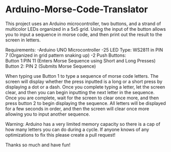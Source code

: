 # Arduino-Morse-Code-Translator

This project uses an Arduino microcontroller, two buttons, and a strand of multicolor LEDs organized in a 5x5 grid.  Using the input
of the button allows you to input a sequence in morse code, and then print out the result to the screen in letters.

Requirements:
-Arduino UNO Microcontroller
-25 LED Type: WS2811 in PIN 7 (Organized in grid pattern snaking up)
-2 Push Buttons:  
  Button 1:PIN 11 (Enters Morse Sequence using Short and Long Presses)
  Button 2: PIN 2 (Submits Morse Sequence)

When typing use Button 1 to type a sequence of morse code letters. The screen will display whether the press inputted is a long or a short
press by displaying a dot or a dash. Once you complete typing a letter, let the screen clear, and then you can begin inputting the next letter
in the sequence. Once you are complete, wait for the screen to clear once more, and then press button 2 to begin displaying the sequence. All
letters will be displayed for a few seconds in order, and then the screen will clear once more allowing you to input another sequence.

Warning:
Arduino has a very limited memory capacity so there is a cap of how many letters you can do during a cycle. If anyone knows of any optimizations
to fix this please create a pull request! 

Thanks so much and have fun!
